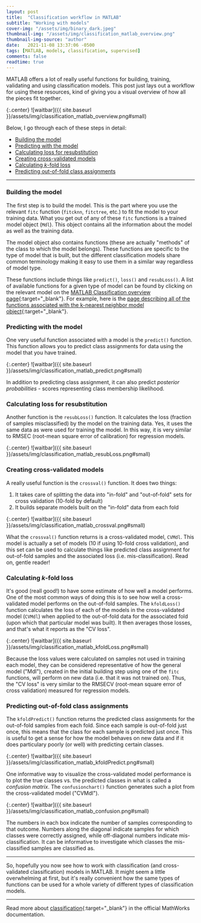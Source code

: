 ```yaml
---
layout: post
title:  "Classification workflow in MATLAB"
subtitle: "Working with models"
cover-img: "/assets/img/binary_dark.jpeg"
thumbnail-img: "/assets/img/classification_matlab_overview.png"
thumbnail-img-source: "author"
date:   2021-11-08 13:37:06 -0500
tags: [MATLAB, models, classification, supervised]
comments: false
readtime: true
---
```


MATLAB offers a lot of really useful functions for building, training, validating and using classification models. This post just lays out a workflow for using these resources, kind of giving you a visual overview of how all the pieces fit together.

{:.center}
![waitbar]({{ site.baseurl }}/assets/img/classification_matlab_overview.png#small)

Below, I go through each of these steps in detail:

- [Building the model](#building-the-model)
- [Predicting with the model](#predicting-with-the-model)
- [Calculating loss for resubstitution](#calculating-loss-for-resubstitution)
- [Creating cross-validated models](#creating-cross-validated-models)
- [Calculating _k_-fold loss](#calculating-k-fold-loss)
- [Predicting out-of-fold class assignments](#predicting-out-of-fold-class-assignments)

---

### Building the model

The first step is to build the model. This is the part where you use the relevant `fitc` function (`fitcknn`, `fitctree`, etc.) to fit the model to your training data. What you get out of any of these `fitc` functions is a trained model object (`Mdl`). This object contains all the information about the model as well as the training data.

The model object also contains functions (these are actually "methods" of the class to which the model belongs). These functions are specific to the type of model that is built, but the different classification models share common terminology making it easy to use them in a similar way regardless of model type.

These functions include things like `predict()`, `loss()` and `resubLoss()`. A list of available functions for a given type of model can be found by clicking on the relevant model on the [MATLAB Classification overview page](https://www.mathworks.com/help/stats/classification.html?s_tid=CRUX_lftnav){:target="_blank"}. For example, here is the [page describing all of the functions associated with the k-nearest neighbor model object](https://www.mathworks.com/help/stats/classification-nearest-neighbors.html){:target="_blank"}.

### Predicting with the model

One very useful function associated with a model is the `predict()` function. This function allows you to predict class assignments for data using the model that you have trained.

{:.center}
![waitbar]({{ site.baseurl }}/assets/img/classification_matlab_predict.png#small)

In addition to predicting class assignment, it can also predict _posterior probabilities_ - scores representing class membership likelihood.

### Calculating loss for resubstitution

Another function is the `resubLoss()` function. It calculates the loss (fraction of samples misclassified) by the model on the training data. Yes, it uses the same data as were used for training the model. In this way, it is very similar to RMSEC (root-mean square error of calibration) for regression models.

{:.center}
![waitbar]({{ site.baseurl }}/assets/img/classification_matlab_resubLoss.png#small)

### Creating cross-validated models

A really useful function is the `crossval()` function. It does two things:

1. It takes care of splitting the data into "in-fold" and "out-of-fold" sets for cross validation (10-fold by default)
2. It builds separate models built on the "in-fold" data from each fold

{:.center}
![waitbar]({{ site.baseurl }}/assets/img/classification_matlab_crossval.png#small)

What the `crossval()` function returns is a cross-validated model, `CVMdl`. This model is actually a set of models (10 if using 10-fold cross validation), and this set can be used to calculate things like predicted class assignment for out-of-fold samples and the associated loss (i.e. mis-classification). Read on, gentle reader!

### Calculating _k_-fold loss

It's good (reall good!) to have some estimate of how well a model performs. One of the most common ways of doing this is to see how well a cross-validated model performs on the out-of-fold samples. The `kfoldLoss()` function  calculates the loss of each of the models in the cross-validated model (`CVMdl`) when applied to the out-of-fold data for the associated fold (upon which that particular model was built). It then averages those losses, and that's what it reports as the "CV loss". 

{:.center}
![waitbar]({{ site.baseurl }}/assets/img/classification_matlab_kfoldLoss.png#small)

Because the loss values were calculated on samples not used in training each model, they can be considered representative of how the general model ("Mdl"), created in the initial building step using one of the `fitc` functions, will perform on new data (i.e. that it was not trained on). Thus, the "CV loss" is very similar to the RMSECV (root-mean square error of cross validation) measured for regression models.

### Predicting out-of-fold class assignments

The `kfoldPredict()` function returns the predicted class assignments for the out-of-fold samples from each fold. Since each sample is out-of-fold just once, this means that the class for each sample is predicted just once. This is useful to get a sense for how the model behaves on new data and if it does particulary poorly (or well) with predicting certain classes.

{:.center}
![waitbar]({{ site.baseurl }}/assets/img/classification_matlab_kfoldPredict.png#small)

One informative way to visualize the cross-validated model performance is to plot the true classes vs. the predicted classes in what is called a _confusion matrix_. The `confusionchart()` function generates such a plot from the cross-validated model ("CVMdl").

{:.center}
![waitbar]({{ site.baseurl }}/assets/img/classification_matlab_confusion.png#small)

The numbers in each box indicate the number of samples corresponding to that outcome. Numbers along the diagonal indicate samples for which classes were correctly assigned, while off-diagonal numbers indicate mis-classification. It can be informative to investigate which classes the mis-classified samples are classified as.

---

So, hopefully you now see how to work with classification (and cross-validated classification) models in MATLAB. It might seem a little overwhelming at first, but it's really convenient how the same types of functions can be used for a whole variety of different types of classification models.

---

Read more about [classification](https://www.mathworks.com/help/stats/classification.html?s_tid=CRUX_lftnav){:target="_blank"} in the official MathWorks documentation.